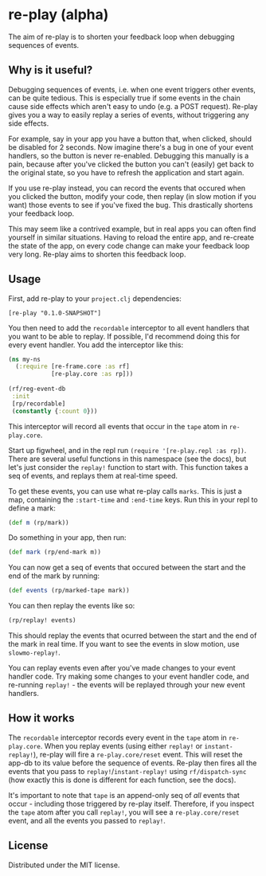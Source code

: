# re-play (alpha)

The aim of re-play is to shorten your feedback loop when debugging sequences of events.

## Why is it useful?

Debugging sequences of events, i.e. when one event triggers other events, can be quite tedious. This is especially true if some events in the chain cause side effects which aren't easy to undo (e.g. a POST request). Re-play gives you a way to easily replay a series of events, without triggering any side effects.

For example, say in your app you have a button that, when clicked, should be disabled for 2 seconds. Now imagine there's a bug in one of your event handlers, so the button is never re-enabled. Debugging this manually is a pain, because after you've clicked the button you can't (easily) get back to the original state, so you have to refresh the application and start again.

If you use re-play instead, you can record the events that occured when you clicked the button, modify your code, then replay (in slow motion if you want) those events to see if you've fixed the bug. This drastically shortens your feedback loop.

This may seem like a contrived example, but in real apps you can often find yourself in similar situations. Having to reload the entire app, and re-create the state of the app, on every code change can make your feedback loop very long. Re-play aims to shorten this feedback loop.

## Usage

First, add re-play to your `project.clj` dependencies:

`[re-play "0.1.0-SNAPSHOT"]`

You then need to add the `recordable` interceptor to all event handlers that you want to be able to replay. If possible, I'd recommend doing this for every event handler. You add the interceptor like this:

```clojure
(ns my-ns
  (:require [re-frame.core :as rf]
            [re-play.core :as rp]))
  
(rf/reg-event-db
 :init
 [rp/recordable]
 (constantly {:count 0}))

```

This interceptor will record all events that occur in the `tape` atom in `re-play.core`.

Start up figwheel, and in the repl run `(require '[re-play.repl :as rp])`. There are several useful functions in this namespace (see the docs), but let's just consider the `replay!` function to start with. This function takes a seq of events, and replays them at real-time speed.

To get these events, you can use what re-play calls `marks`. This is just a map, containing the `:start-time` and `:end-time` keys. Run this in your repl to define a mark: 
```clojure
(def m (rp/mark))
```
Do something in your app, then run:
```clojure
(def mark (rp/end-mark m))
```
You can now get a seq of events that occured between the start and the end of the mark by running:
```clojure
(def events (rp/marked-tape mark))
```
You can then replay the events like so:
```clojure
(rp/replay! events)
```
This should replay the events that ocurred between the start and the end of the mark in real time. If you want to see the events in slow motion, use `slowmo-replay!`.

You can replay events even after you've made changes to your event handler code. Try making some changes to your event handler code, and re-running `replay!` - the events will be replayed through your new event handlers.

## How it works

The `recordable` interceptor records every event in the `tape` atom in `re-play.core`. When you replay events (using either `replay!` or `instant-replay!`), re-play will fire a `re-play.core/reset` event. This will reset the app-db to its value before the sequence of events. Re-play then fires all the events that you pass to `replay!`/`instant-replay!` using `rf/dispatch-sync` (how exactly this is done is different for each function, see the docs).

It's important to note that `tape` is an append-only seq of _all_ events that occur - including those triggered by re-play itself. Therefore, if you inspect the `tape` atom after you call `replay!`, you will see a `re-play.core/reset` event, and all the events you passed to `replay!`.

## License

Distributed under the MIT license.
